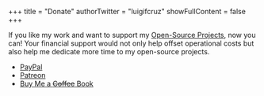 +++
title = "Donate"
authorTwitter = "luigifcruz"
showFullContent = false
+++

If you like my work and want to support my [Open-Source Projects](/projects), now you can! Your financial support would not only help offset operational costs but also help me dedicate more time to my open-source projects.

- [PayPal](https://www.paypal.com/cgi-bin/webscr?cmd=_s-xclick&hosted_button_id=TAA65AJMC7498&source=url)
- [Patreon](https://www.patreon.com/luigifcruz)
- [Buy Me a ~~Coffee~~ Book](https://www.buymeacoffee.com/luigi)
